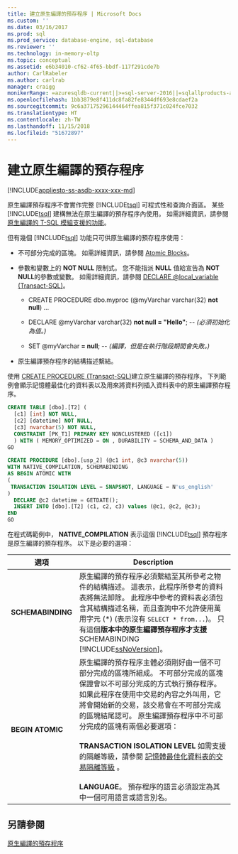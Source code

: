 ```yaml
---
title: 建立原生編譯的預存程序 | Microsoft Docs
ms.custom: ''
ms.date: 03/16/2017
ms.prod: sql
ms.prod_service: database-engine, sql-database
ms.reviewer: ''
ms.technology: in-memory-oltp
ms.topic: conceptual
ms.assetid: e6b34010-cf62-4f65-bbdf-117f291cde7b
author: CarlRabeler
ms.author: carlrab
manager: craigg
monikerRange: =azuresqldb-current||>=sql-server-2016||=sqlallproducts-allversions||>=sql-server-linux-2017||=azuresqldb-mi-current
ms.openlocfilehash: 1bb3879e8f411dc8fa82fe8344df693e8cdaef2a
ms.sourcegitcommit: 9c6a37175296144464ffea815f371c024fce7032
ms.translationtype: HT
ms.contentlocale: zh-TW
ms.lasthandoff: 11/15/2018
ms.locfileid: "51672897"
---
```

# <a name="creating-natively-compiled-stored-procedures"></a>建立原生編譯的預存程序
[!INCLUDE[appliesto-ss-asdb-xxxx-xxx-md](../../includes/appliesto-ss-asdb-xxxx-xxx-md.md)]

原生編譯預存程序不會實作完整 [!INCLUDE[tsql](../../includes/tsql-md.md)] 可程式性和查詢介面區。 某些 [!INCLUDE[tsql](../../includes/tsql-md.md)] 建構無法在原生編譯的預存程序內使用。 如需詳細資訊，請參閱 [原生編譯的 T-SQL 模組支援的功能](../../relational-databases/in-memory-oltp/supported-features-for-natively-compiled-t-sql-modules.md)。  
  
但有幾個 [!INCLUDE[tsql](../../includes/tsql-md.md)] 功能只可供原生編譯的預存程序使用：  
  
-   不可部分完成的區塊。 如需詳細資訊，請參閱 [Atomic Blocks](../../relational-databases/in-memory-oltp/atomic-blocks-in-native-procedures.md)。  
  
-   參數和變數上的 **NOT NULL** 限制式。 您不能指派 **NULL** 值給宣告為 **NOT NULL**的參數或變數。 如需詳細資訊，請參閱 [DECLARE @local_variable &#40;Transact-SQL&#41;](../../t-sql/language-elements/declare-local-variable-transact-sql.md)。  
  
    -   CREATE PROCEDURE dbo.myproc (@myVarchar  varchar(32)  **not null**) ...  
  
    -   DECLARE @myVarchar  varchar(32)  **not null = "Hello"**; -- *(必須初始化為值。)*  
  
    -   SET @myVarchar **= null**; -- *(編譯，但是在執行階段期間會失敗。)*  
  
-   原生編譯預存程序的結構描述繫結。  
  
使用 [CREATE PROCEDURE &#40;Transact-SQL&#41;](../../t-sql/statements/create-procedure-transact-sql.md)建立原生編譯的預存程序。 下列範例會顯示記憶體最佳化的資料表以及用來將資料列插入資料表中的原生編譯預存程序。  
  
```sql  
CREATE TABLE [dbo].[T2] (  
  [c1] [int] NOT NULL, 
  [c2] [datetime] NOT NULL,
  [c3] nvarchar(5) NOT NULL, 
  CONSTRAINT [PK_T1] PRIMARY KEY NONCLUSTERED ([c1])  
  ) WITH ( MEMORY_OPTIMIZED = ON , DURABILITY = SCHEMA_AND_DATA )  
GO  
  
CREATE PROCEDURE [dbo].[usp_2] (@c1 int, @c3 nvarchar(5)) 
WITH NATIVE_COMPILATION, SCHEMABINDING  
AS BEGIN ATOMIC WITH  
(  
 TRANSACTION ISOLATION LEVEL = SNAPSHOT, LANGUAGE = N'us_english'  
)  
  DECLARE @c2 datetime = GETDATE();  
  INSERT INTO [dbo].[T2] (c1, c2, c3) values (@c1, @c2, @c3);  
END  
GO  
```  
 
在程式碼範例中， **NATIVE_COMPILATION** 表示這個 [!INCLUDE[tsql](../../includes/tsql-md.md)] 預存程序是原生編譯的預存程序。 以下是必要的選項：  
  
|選項|Description|  
|------------|-----------------|  
|**SCHEMABINDING**|原生編譯的預存程序必須繫結至其所參考之物件的結構描述。 這表示，此程序所參考的資料表將無法卸除。 此程序中參考的資料表必須包含其結構描述名稱，而且查詢中不允許使用萬用字元 (\*) (表示沒有 `SELECT * from...`)。 只有這個**版本中的原生編譯預存程序才支援** SCHEMABINDING [!INCLUDE[ssNoVersion](../../includes/ssnoversion-md.md)]。|  
|**BEGIN ATOMIC**|原生編譯的預存程序主體必須剛好由一個不可部分完成的區塊所組成。 不可部分完成的區塊保證會以不可部分完成的方式執行預存程序。 如果此程序在使用中交易的內容之外叫用，它將會開始新的交易，該交易會在不可部分完成的區塊結尾認可。 原生編譯預存程序中不可部分完成的區塊有兩個必要選項：<br /><br /> **TRANSACTION ISOLATION LEVEL** 如需支援的隔離等級，請參閱 [記憶體最佳化資料表的交易隔離等級](https://msdn.microsoft.com/library/8a6a82bf-273c-40ab-a101-46bd3615db8a) 。<br /><br /> **LANGUAGE**。 預存程序的語言必須設定為其中一個可用語言或語言別名。|  
  
## <a name="see-also"></a>另請參閱  
 [原生編譯的預存程序](../../relational-databases/in-memory-oltp/natively-compiled-stored-procedures.md)  
  
  
